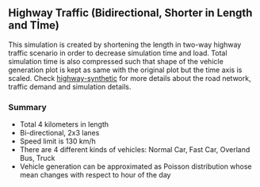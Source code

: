 ## Highway Traffic (Bidirectional, Shorter in Length and Tİme)

This simulation is created by shortening the length in two-way highway traffic scenario in order to decrease simulation time and load. Total simulation time is also compressed such that shape of the vehicle generation plot is kept as same with the original plot but the time axis is scaled. Check [highway-synthetic](https://github.com/kctnky/sumo-traffic/tree/master/highway-synthetic) for more details about the road network, traffic demand and simulation details.

### Summary

* Total 4 kilometers in length
* Bi-directional, 2x3 lanes
* Speed limit is 130 km/h
* There are 4 different kinds of vehicles: Normal Car, Fast Car, Overland Bus, Truck
* Vehicle generation can be approximated as Poisson distribution whose mean changes with respect to hour of the day
